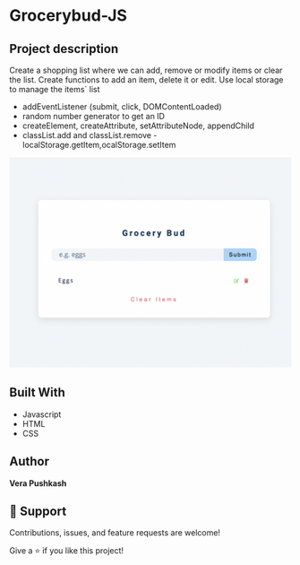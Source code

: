 # Grocerybud-JS



## Project description
Create a shopping list where we can add, remove or modify items or clear the list. Create functions to add an item, delete it or edit. Use local storage to manage the items´ list
- addEventListener (submit, click, DOMContentLoaded) 
- random number generator to get an ID
- createElement, createAttribute, setAttributeNode, appendChild
- classList.add and classList.remove
-localStorage.getItem,ocalStorage.setItem


![Grocery Bud](https://github.com/barcelo2/Grocerybud-Js/blob/main/GroceryBud/Screenshot%202022-05-13%20at%2014.52.59.png)




## Built With

- Javascript
- HTML 
- CSS

## Author

**Vera Pushkash**

## 🤝 Support

Contributions, issues, and feature requests are welcome!

Give a ⭐️ if you like this project!
